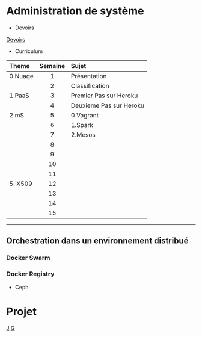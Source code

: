 # Administration de système


* Devoirs

[Devoirs](DEVOIRS.md)


* Curriculum  

| Theme      | Semaine  | Sujet                                                |
|:-----------|:--------:|:-----------------------------------------------------|  
|0.Nuage     | 1        | Présentation                                         |
|            | 2        | Classification                                       |
|1.PaaS      | 3        | Premier Pas sur Heroku                               |
|            | 4        | Deuxieme Pas sur Heroku                              |
|2.mS        | 5        | 0.Vagrant                                            |
|            | `6`        | 1.Spark                                             |
|            | 7        | 2.Mesos                                              |
|            | 8        |                                                      |
|            | 9        |                                                      |
|            | 10       |                                                      |
|            | 11       |                                                      |
|5. X509     | 12       |                                                      |
|            | 13       |                                                      |
|            | 14       |                                                      |
|            | 15       |                                                      |


-------------------

## Orchestration dans un environnement distribué

### Docker Swarm

### Docker Registry
- Ceph

# Projet

[J](http://myusernamesite.wordpress.com)
[G](http://ultimateguidetomesos.wordpress.com)
